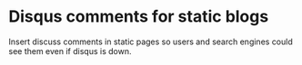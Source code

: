 Disqus comments for static blogs
=============

Insert discuss comments in static pages so users and search engines could see them even if disqus is down.